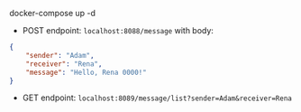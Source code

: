 docker-compose up -d

- POST endpoint: `localhost:8088/message` with body:
```json
{
    "sender": "Adam",
    "receiver": "Rena",
    "message": "Hello, Rena 0000!"
}
```

- GET endpoint: `localhost:8089/message/list?sender=Adam&receiver=Rena`

